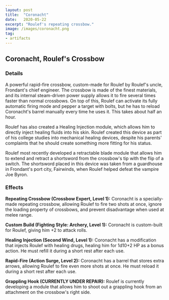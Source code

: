```yaml
---
layout: post
title:  "Coronacht"
date:   2020-05-22
excerpt: "Roulef's repeating crossbow."
image: /images/coronacht.png
tag:
- artifacts 
---
```


## Coronacht, Roulef's Crossbow

### Details

A powerful rapid-fire crossbow, custom-made for Roulef by Roulef's uncle, Frondant's chief engineer. The crossbow is made of the finest materials, and its internal steam-driven power supply allows it to fire several times faster than normal crossbows. On top of this, Roulef can activate its fully automatic firing mode and pepper a target with bolts, but he has to reload Coronacht's barrel manually every time he uses it. This takes about half an hour.

Roulef has also created a Healing Injection module, which allows him to directly inject healing fluids into his skin. Roulef created this device as part of his college studies into mechanical healing devices, despite his parents' complaints that he should create something more fitting for his status.

Roulef most recently developed a retractable blade module that allows him to extend and retract a shortsword from the crossbow's tip with the flip of a switch. The shortsword placed in this device was taken from a guardhouse in Frondant's port city, Fairwinds, when Roulef helped defeat the vampire Joe Byron.

### Effects

**Repeating Crossbow (Crossbow Expert, Level 1):** 
Coronacht is a specially-made repeating crossbow, allowing Roulef to fire two shots at once, ignore the loading property of crossbows, and prevent disadvantage when used at melee range.

**Custom Build (Fighting Style: Archery, Level 1):** 
Coronacht is custom-built for Roulef, giving him +2 to attack rolls.

**Healing Injection (Second Wind, Level 1):** 
Coronacht has a modification that injects Roulef with healing drugs, healing him for 1d10+2 HP as a bonus action. He must refill it during a short rest after each use.

**Rapid-Fire (Action Surge, Level 2):** 
Coronacht has a barrel that stores extra arrows, allowing Roulef to fire even more shots at once. He must reload it during a short rest after each use.

**Grappling Hook (CURRENTLY UNDER REPAIR):** 
Roulef is currently developing a module that allows him to shoot out a grappling hook from an attachment on the crossbow's right side.

